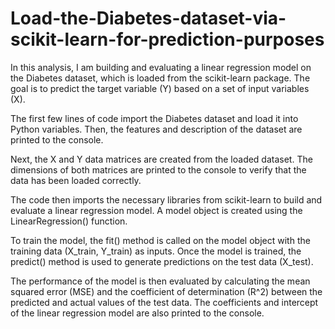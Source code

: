 # Load-the-Diabetes-dataset-via-scikit-learn-for-prediction-purposes
In this analysis, I am building and evaluating a linear regression model on the Diabetes dataset, which is loaded from the scikit-learn package. The goal is to predict the target variable (Y) based on a set of input variables (X).

The first few lines of code import the Diabetes dataset and load it into Python variables. Then, the features and description of the dataset are printed to the console.

Next, the X and Y data matrices are created from the loaded dataset. The dimensions of both matrices are printed to the console to verify that the data has been loaded correctly.

The code then imports the necessary libraries from scikit-learn to build and evaluate a linear regression model. A model object is created using the LinearRegression() function.

To train the model, the fit() method is called on the model object with the training data (X_train, Y_train) as inputs. Once the model is trained, the predict() method is used to generate predictions on the test data (X_test).

The performance of the model is then evaluated by calculating the mean squared error (MSE) and the coefficient of determination (R^2) between the predicted and actual values of the test data. The coefficients and intercept of the linear regression model are also printed to the console.
